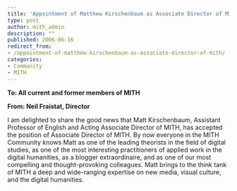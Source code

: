 ```yaml
---
title: 'Appointment of Matthew Kirschenbaum as Associate Director of MITH'
type: post
author: mith_admin
description: ""
published: 2006-06-16
redirect_from: 
- /appointment-of-matthew-kirschenbaum-as-associate-director-of-mith/
categories:
- Community
- MITH
---
```

**To: All current and former members of MITH**

**From: Neil Fraistat, Director**

I am delighted to share the good news that Matt Kirschenbaum, Assistant Professor of English and Acting Associate Director of MITH, has accepted the position of Associate Director of MITH. By now everyone in the MITH Community knows Matt as one of the leading theorists in the field of digital studies, as one of the most interesting practitioners of applied work in the digital humanities, as a blogger extraordinaire, and as one of our most compelling and thought-provoking colleagues. Matt brings to the think tank of MITH a deep and wide-ranging expertise on new media, visual culture, and the digital humanities.
